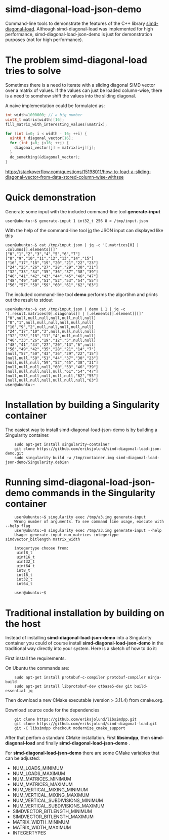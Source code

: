 # simd-diagonal-load-json-demo

Command-line tools to demonstrate the features of the C++ library [simd-diagonal-load](https://github.com/eriksjolund/simd-diagonal-load).
Although simd-diagonal-load was implemented for high performance, simd-diagonal-load-json-demo is just for demonstration purposes (not for high performance).

# The problem simd-diagonal-load tries to solve

Sometimes there is a need to iterate with a sliding diagonal SIMD vector over a matrix of values. If the values can just be loaded column-wise, there
is a need to somehow shift the values into the sliding diagonal.

A naive implementation could be formulated as:

```c++
int width=1000000; // a big number
uint8_t matrix[width][16];
fill_matrix_with_interesting_values(&matrix);

for (int i=0; i < width - 16; ++i) {
  uint8_t diagonal_vector[16];
  for (int j=0; j<16; ++j) {
    diagonal_vector[j] = matrix[i+j][j];
  }
  do_something(&diagonal_vector);
}
```

https://stackoverflow.com/questions/15198011/how-to-load-a-sliding-diagonal-vector-from-data-stored-column-wise-withsse

# Quick demonstration

Generate some input with the included command-line tool __generate-input__ 

    user@ubuntu:~$ generate-input 1 int32_t 256 8 > /tmp/input.json

With the help of the command-line tool [jq](https://stedolan.github.io/jq/) the JSON input can displayed like this

    user@ubuntu:~$ cat /tmp/input.json | jq -c '[.matrices[0] | .columns[].elements][]'
    ["0","1","2","3","4","5","6","7"]
    ["8","9","10","11","12","13","14","15"]
    ["16","17","18","19","20","21","22","23"]
    ["24","25","26","27","28","29","30","31"]
    ["32","33","34","35","36","37","38","39"]
    ["40","41","42","43","44","45","46","47"]
    ["48","49","50","51","52","53","54","55"]
    ["56","57","58","59","60","61","62","63"]


The included command-line tool __demo__ performs the algortihm and prints out the result to stdout

    user@ubuntu:~$ cat /tmp/input.json | demo 1 1 | jq -c '[.result.matrices[0].diagonals[] | [.elements[].element]][]' 
    ["0",null,null,null,null,null,null,null]
    ["8","1",null,null,null,null,null,null]
    ["16","9","2",null,null,null,null,null]
    ["24","17","10","3",null,null,null,null]
    ["32","25","18","11","4",null,null,null]
    ["40","33","26","19","12","5",null,null]
    ["48","41","34","27","20","13","6",null]
    ["56","49","42","35","28","21","14","7"]
    [null,"57","50","43","36","29","22","15"]
    [null,null,"58","51","44","37","30","23"]
    [null,null,null,"59","52","45","38","31"]
    [null,null,null,null,"60","53","46","39"]
    [null,null,null,null,null,"61","54","47"]
    [null,null,null,null,null,null,"62","55"]
    [null,null,null,null,null,null,null,"63"]
    user@ubuntu:~

# Installation by building a Singularity container

The easiest way to install simd-diagonal-load-json-demo is by building a Singularity container.

```
    sudo apt-get install singularity-container
    git clone https://github.com/eriksjolund/simd-diagonal-load-json-demo.git
    sudo singularity build -w /tmp/container.img simd-diagonal-load-json-demo/Singularity.debian
```

# Running simd-diagonal-load-json-demo commands in the Singularity container

```
    user@ubuntu:~$ singularity exec /tmp/a3.img generate-input
    Wrong number of arguments. To see command line usage, execute with --help flag
    user@ubuntu:~$ singularity exec /tmp/a3.img generate-input --help
    Usage: generate-input num_matrices integertype simdvector_bitlength matrix_width

    integertype choose from: 
	 uint8_t
	 uint16_t
	 uint32_t
	 uint64_t
	 int8_t
	 int16_t
	 int32_t
	 int64_t

    user@ubuntu:~$ 
```

# Traditional installation by building on the host

Instead of installing __simd-diagonal-load-json-demo__ into a Singularity container
you could of course install  __simd-diagonal-load-json-demo__ in the traditional way directly into your system.
Here is a sketch of how to do it:

First install the requirements.

On Ubuntu the commands are:

```
    sudo apt-get install protobuf-c-compiler protobuf-compiler ninja-build
    sudo apt-get install libprotobuf-dev qtbase5-dev git build-essential jq
```

Then download a new CMake executable (version > 3.11.4) from cmake.org.

Download source code for the dependencies 

```
    git clone https://github.com/eriksjolund/libsimdpp.git
    git clone https://github.com/eriksjolund/simd-diagonal-load.git
    git -C libsimdpp checkout modernize_cmake_support
```

After that perfom a standard CMake installation. First __libsimdpp__, then __simd-diagonal-load__ and
finally __simd-diagonal-load-json-demo__ .

For __simd-diagonal-load-json-demo__ there are some CMake variables that can be adjusted:

* NUM_LOADS_MINIMUM
* NUM_LOADS_MAXIMUM
* NUM_MATRICES_MINIMUM
* NUM_MATRICES_MAXIMUM
* NUM_VERTICAL_MIXING_MINIMUM
* NUM_VERTICAL_MIXING_MAXIMUM
* NUM_VERTICAL_SUBDIVISIONS_MINIMUM
* NUM_VERTICAL_SUBDIVISIONS_MAXIMUM
* SIMDVECTOR_BITLENGTH_MINIMUM
* SIMDVECTOR_BITLENGTH_MAXIMUM
* MATRIX_WIDTH_MINIMUM
* MATRIX_WIDTH_MAXIMUM
* INTEGERTYPES
